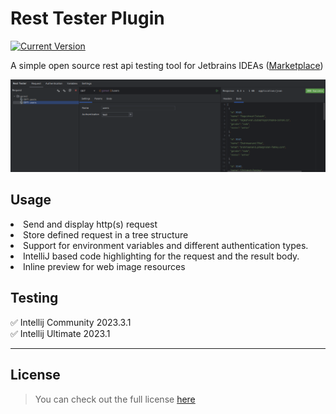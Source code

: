 # Rest Tester Plugin

[![Current Version](https://img.shields.io/badge/version-1.1.1-green.svg)](https://github.com/ChargeIn/RestTester)

A simple open source rest api testing tool for Jetbrains
IDEAs ([Marketplace](https://plugins.jetbrains.com/plugin/20924-rest-tester))

![Rest Tester Preview](https://github.com/ChargeIn/RestTester/blob/master/.github/demo.png)

## Usage

<li>Send and display http(s) request</li>
<li>Store defined request in a tree structure</li>
<li>Support for environment variables and different authentication types.</li>
<li>IntelliJ based code highlighting for the request and the result body.</li>
<li>Inline preview for web image resources</li>

## Testing

&#9989; Intellij Community 2023.3.1\
&#9989; Intellij Ultimate 2023.1

---

## License

> You can check out the full license [here](https://github.com/ChargeIn/RestTester/blob/master/LICENSE)

